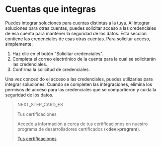 # Cuentas que integras
 
Puedes integrar soluciones para cuentas distintas a la tuya. Al integrar soluciones para otras cuentas, puedes solicitar acceso a las credenciales de esa cuenta para mantener la seguridad de los datos. Esta sección contiene las credenciales de esas otras cuentas. Para solicitar acceso, simplemente:
 
1. Haz clic en el botón "Solicitar credenciales".
2. Completa el correo electrónico de la cuenta para la cual se solicitarán las credenciales.
3. Confirma la solicitud de credenciales.
 
Una vez concedido el acceso a las credenciales, puedes utilizarlas para integrar soluciones. Cuando se completen las integraciones, elimina los permisos de acceso para las credenciales que se compartieron y cuida la seguridad de los datos.

> NEXT_STEP_CARD_ES
>
> Tus certificaciones
>
> Accede a información a cerca de tus certificaciones en nuestro programa de desarrolladores certificados (**&lt;dev&gt;program**).
>
> [Tus certificaciones](https://www.mercadopago[FAKER][URL][DOMAIN]/developers/es/guides/resources/dashboard/certification)
